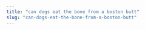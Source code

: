 ```yaml
---
title: "can dogs eat the bone from a boston butt"
slug: "can-dogs-eat-the-bone-from-a-boston-butt"
---
```


